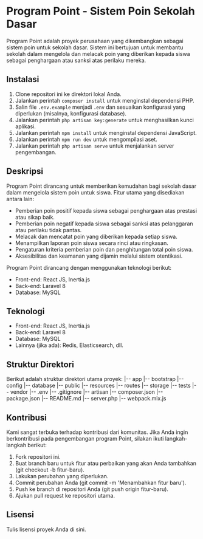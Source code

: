 # Program Point - Sistem Poin Sekolah Dasar

Program Point adalah proyek perusahaan yang dikembangkan sebagai sistem poin untuk sekolah dasar. Sistem ini bertujuan untuk membantu sekolah dalam mengelola dan melacak poin yang diberikan kepada siswa sebagai penghargaan atau sanksi atas perilaku mereka.

## Instalasi

1. Clone repositori ini ke direktori lokal Anda.
2. Jalankan perintah `composer install` untuk menginstal dependensi PHP.
3. Salin file `.env.example` menjadi `.env` dan sesuaikan konfigurasi yang diperlukan (misalnya, konfigurasi database).
4. Jalankan perintah `php artisan key:generate` untuk menghasilkan kunci aplikasi.
5. Jalankan perintah `npm install` untuk menginstal dependensi JavaScript.
6. Jalankan perintah `npm run dev` untuk mengompilasi aset.
7. Jalankan perintah `php artisan serve` untuk menjalankan server pengembangan.

## Deskripsi

Program Point dirancang untuk memberikan kemudahan bagi sekolah dasar dalam mengelola sistem poin untuk siswa. Fitur utama yang disediakan antara lain:

- Pemberian poin positif kepada siswa sebagai penghargaan atas prestasi atau sikap baik.
- Pemberian poin negatif kepada siswa sebagai sanksi atas pelanggaran atau perilaku tidak pantas.
- Melacak dan mencatat poin yang diberikan kepada setiap siswa.
- Menampilkan laporan poin siswa secara rinci atau ringkasan.
- Pengaturan kriteria pemberian poin dan penghitungan total poin siswa.
- Aksesibilitas dan keamanan yang dijamin melalui sistem otentikasi.

Program Point dirancang dengan menggunakan teknologi berikut:

- Front-end: React JS, Inertia.js
- Back-end: Laravel 8
- Database: MySQL

## Teknologi

- Front-end: React JS, Inertia.js
- Back-end: Laravel 8
- Database: MySQL
- Lainnya (jika ada): Redis, Elasticsearch, dll.

## Struktur Direktori

Berikut adalah struktur direktori utama proyek:
|-- app
|-- bootstrap
|-- config
|-- database
|-- public
|-- resources
|-- routes
|-- storage
|-- tests
|-- vendor
|-- .env
|-- .gitignore
|-- artisan
|-- composer.json
|-- package.json
|-- README.md
|-- server.php
|-- webpack.mix.js


## Kontribusi

Kami sangat terbuka terhadap kontribusi dari komunitas. Jika Anda ingin berkontribusi pada pengembangan program Point, silakan ikuti langkah-langkah berikut:

1. Fork repositori ini.
2. Buat branch baru untuk fitur atau perbaikan yang akan Anda tambahkan (git checkout -b fitur-baru).
3. Lakukan perubahan yang diperlukan.
4. Commit perubahan Anda (git commit -m 'Menambahkan fitur baru').
5. Push ke branch di repositori Anda (git push origin fitur-baru).
6. Ajukan pull request ke repositori utama.

## Lisensi

Tulis lisensi proyek Anda di sini.


